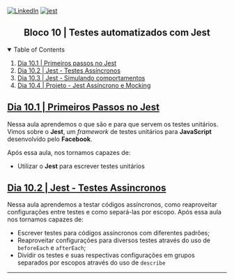 <!-- PROJECT SHIELDS -->
[![LinkedIn][linkedin-shield]][linkedin-url]
[![jest][jest-shield]][jest-url]

<h2 align="center">Bloco 10 | Testes automatizados com Jest</h2>

<!-- TABLE OF CONTENTS -->
<details open="open">
  <summary>Table of Contents</summary>
  <ol>
    <li>
      <a href="#dia-10.1">Dia 10.1 | Primeiros passos no Jest</a>
    </li>
    <li>
      <a href="#dia-10.2">Dia 10.2 | Jest - Testes Assíncronos</a>
    </li>
    <li>
      <a href="#dia-10.3">Dia 10.3 | Jest - Simulando comportamentos</a>
    </li>
    <li>
      <a href="#dia-10.4">Dia 10.4 | Projeto - Jest Assíncrono e Mocking</a>
    </li>
  </ol>
</details>

<!-- Dia 10.1 | Primeiros passos no Jest -->
## <a id="dia-10.1" href="10.1">Dia 10.1 | Primeiros Passos no Jest</a>
Nessa aula aprendemos o que são e para que servem os testes unitários. Vimos sobre o **Jest**, um *framework* de testes unitários para **JavaScript** desenvolvido pelo **Facebook**.

Após essa aula, nos tornamos capazes de:
- Utilizar o **Jest** para escrever testes unitários

<!-- Dia 10.2 | Jest - Testes Assíncronos -->
## <a id="dia-10.2" href="10.2">Dia 10.2 | Jest - Testes Assincronos</a>

Nessa aula aprendemos a testar códigos assíncronos, como reaproveitar configurações entre testes e como separá-las por escopo.
Após essa aula nos tornamos capazes de:
- Escrever testes para códigos assíncronos com diferentes padrões;
- Reaproveitar configurações para diversos testes através do uso de `beforeEach` e `afterEach`;
- Dividir os testes e suas respectivas configurações em grupos separados por escopos através do uso de `describe`


---

<!-- MARKDOWN LINKS & IMAGES -->
[linkedin-shield]: https://img.shields.io/badge/-LinkedIn-black.svg?style=for-the-badge&logo=linkedin&colorB=555
[linkedin-url]: https://linkedin.com/in/rafaelgeronimo

[jest-shield]: https://img.shields.io/badge/-jest-%23C21325?style=for-the-badge&logo=jest&logoColor=white
[jest-url]: https://jestjs.io/pt-BR/
